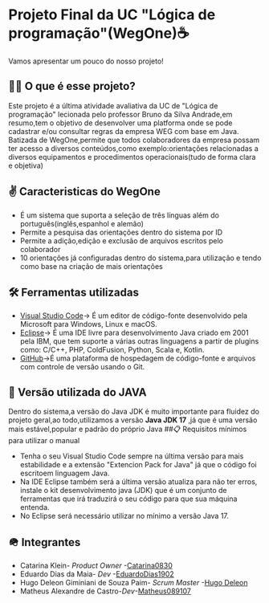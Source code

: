 # Projeto Final da UC "Lógica de programação"(WegOne)☕
Vamos apresentar um pouco do nosso projeto!
## 🤷‍♂️ O que é esse projeto?
Este projeto é a última atividade avaliativa da UC de "Lógica de programação" lecionada pelo professor Bruno da Silva Andrade,em resumo,tem o objetivo de desenvolver uma platforma onde se pode cadastrar e/ou consultar regras da empresa WEG com base em Java.
Batizada de WegOne,permite que todos colaboradores da empresa possam ter acesso a diversos conteúdos,como exemplo:orientações relacionadas a diversos equipamentos e procedimentos operacionais(tudo de forma clara e objetiva)
## ✌️ Caracteristicas do WegOne
* É um sistema que suporta a seleção de três línguas além do português(inglês,espanhol e alemão)
* Permite a pesquisa das orientações dentro do sistema por ID
* Permite a adição,edição e exclusão de arquivos escritos pelo colaborador
* 10 orientações já configuradas dentro do sistema,para utilização e tendo como base na criação de mais orientações
## 🛠️ Ferramentas utilizadas
* [Visual Studio Code](https://code.visualstudio.com/)-> É um editor de código-fonte desenvolvido pela Microsoft para Windows, Linux e macOS.
* [Eclipse](https://eclipseide.org/)-> É uma IDE livre para desenvolvimento Java criado em 2001 pela IBM, que tem suporte a várias outras linguagens a partir de plugins como: C/C++, PHP, ColdFusion, Python, Scala e, Kotlin.
* [GitHub](https://github.com/)->É uma plataforma de hospedagem de código-fonte e arquivos com controle de versão usando o Git.
## 🤖 Versão utilizada do JAVA
Dentro do sistema,a versão do Java JDK é muito importante para fluidez do projeto geral,ao todo,utilizamos a versão **Java JDK 17** ,já que é uma versão mais estável,popular e padrão do próprio Java
##📋 Requisitos mínimos para utilizar o manual
* Tenha o seu Visual Studio Code sempre na última versão para mais estabilidade e a extensão "Extencion Pack for Java" já que o código foi escritoem  linguagem Java.
* Na IDE Eclipse também será a última versão atualiza para não ter erros, instale o kit desenvolvimento java (JDK) que é um conjunto de ferramentas que irá traduzirá o seu código para que sua máquina entenda.
* No Eclipse será necessário utilizar no mínimo a versão Java 17.
## 🪖 Integrantes
* Catarina Klein- *Product Owner* -[Catarina0830](https://github.com/Catarina0830)
* Eduardo Dias da Maia- *Dev* -[EduardoDias1902](https://github.com/EduardoDias1902)
* Hugo Deleon Giminiani de Souza Paim- *Scrum Master* -[Hugo Deleon](https://github.com/GeminusDeFluminensis)
* Matheus Alexandre de Castro-*Dev*-[Matheus089107](https://github.com/Matheus089107)

